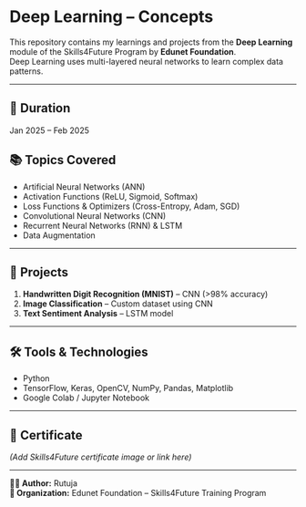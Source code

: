
# Deep Learning – Concepts

This repository contains my learnings and projects from the **Deep Learning** module of the Skills4Future Program by **Edunet Foundation**.  
Deep Learning uses multi-layered neural networks to learn complex data patterns.

---

## 📅 Duration
Jan 2025 – Feb 2025

## 📚 Topics Covered
- Artificial Neural Networks (ANN)
- Activation Functions (ReLU, Sigmoid, Softmax)
- Loss Functions & Optimizers (Cross-Entropy, Adam, SGD)
- Convolutional Neural Networks (CNN)
- Recurrent Neural Networks (RNN) & LSTM
- Data Augmentation

---

## 📂 Projects
1. **Handwritten Digit Recognition (MNIST)** – CNN (>98% accuracy)  
2. **Image Classification** – Custom dataset using CNN  
3. **Text Sentiment Analysis** – LSTM model

---

## 🛠️ Tools & Technologies
- Python
- TensorFlow, Keras, OpenCV, NumPy, Pandas, Matplotlib
- Google Colab / Jupyter Notebook

---

## 📜 Certificate
*(Add Skills4Future certificate image or link here)*

---

**👩‍💻 Author:** Rutuja  
**🏢 Organization:** Edunet Foundation – Skills4Future Training Program
